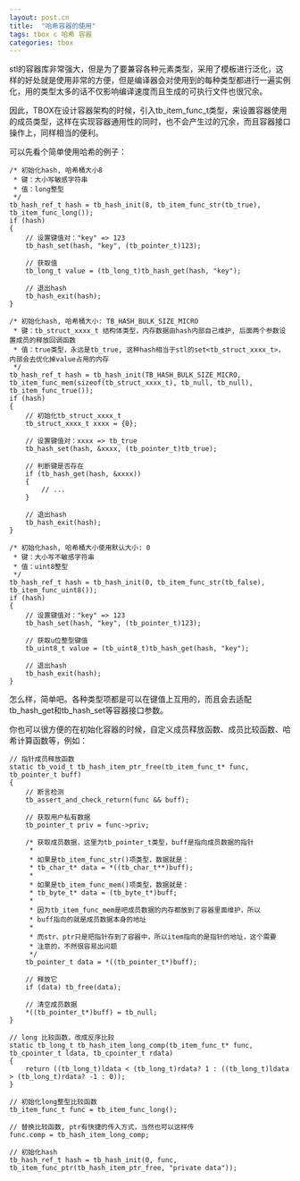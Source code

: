 ```yaml
---
layout: post.cn
title:  "哈希容器的使用"
tags: tbox c 哈希 容器
categories: tbox
---
```


stl的容器库非常强大，但是为了要兼容各种元素类型，采用了模板进行泛化，这样的好处就是使用非常的方便，但是编译器会对使用到的每种类型都进行一遍实例化，用的类型太多的话不仅影响编译速度而且生成的可执行文件也很冗余。

因此，TBOX在设计容器架构的时候，引入tb_item_func_t类型，来设置容器使用的成员类型，这样在实现容器通用性的同时，也不会产生过的冗余，而且容器接口操作上，同样相当的便利。

可以先看个简单使用哈希的例子：



    /* 初始化hash, 哈希桶大小8
     * 键：大小写敏感字符串
     * 值：long整型
     */
    tb_hash_ref_t hash = tb_hash_init(8, tb_item_func_str(tb_true), tb_item_func_long());
    if (hash)
    {
        // 设置键值对："key" => 123
        tb_hash_set(hash, "key", (tb_pointer_t)123);

        // 获取值
        tb_long_t value = (tb_long_t)tb_hash_get(hash, "key");

        // 退出hash
        tb_hash_exit(hash);
    }

    /* 初始化hash, 哈希桶大小: TB_HASH_BULK_SIZE_MICRO
     * 键：tb_struct_xxxx_t 结构体类型，内存数据由hash内部自己维护, 后面两个参数设置成员的释放回调函数
     * 值：true类型，永远是tb_true, 这种hash相当于stl的set<tb_struct_xxxx_t>，内部会去优化掉value占用的内存
     */
    tb_hash_ref_t hash = tb_hash_init(TB_HASH_BULK_SIZE_MICRO, tb_item_func_mem(sizeof(tb_struct_xxxx_t), tb_null, tb_null), tb_item_func_true());
    if (hash)
    {
        // 初始化tb_struct_xxxx_t
        tb_struct_xxxx_t xxxx = {0};

        // 设置键值对：xxxx => tb_true
        tb_hash_set(hash, &xxxx, (tb_pointer_t)tb_true);

        // 判断键是否存在
        if (tb_hash_get(hash, &xxxx)) 
        {
            // ...
        }

        // 退出hash
        tb_hash_exit(hash);
    }

    /* 初始化hash, 哈希桶大小使用默认大小: 0
     * 键：大小写不敏感字符串
     * 值：uint8整型
     */
    tb_hash_ref_t hash = tb_hash_init(0, tb_item_func_str(tb_false), tb_item_func_uint8());
    if (hash)
    {
        // 设置键值对："key" => 123
        tb_hash_set(hash, "key", (tb_pointer_t)123);

        // 获取u位整型键值
        tb_uint8_t value = (tb_uint8_t)tb_hash_get(hash, "key");

        // 退出hash
        tb_hash_exit(hash);
    }

怎么样，简单吧。各种类型项都是可以在键值上互用的，而且会去适配tb_hash_get和tb_hash_set等容器接口参数。

你也可以很方便的在初始化容器的时候，自定义成员释放函数、成员比较函数、哈希计算函数等，例如：

    // 指针成员释放函数
    static tb_void_t tb_hash_item_ptr_free(tb_item_func_t* func, tb_pointer_t buff)
    {
        // 断言检测
        tb_assert_and_check_return(func && buff);

        // 获取用户私有数据
        tb_pointer_t priv = func->priv;

        /* 获取成员数据，这里为tb_pointer_t类型，buff是指向成员数据的指针
         *
         * 如果是tb_item_func_str()项类型，数据就是：
         * tb_char_t* data = *((tb_char_t**)buff);
         *    
         * 如果是tb_item_func_mem()项类型，数据就是：
         * tb_byte_t* data = (tb_byte_t*)buff;
         *
         * 因为tb_item_func_mem是吧成员数据的内存都放到了容器里面维护，所以
         * buff指向的就是成员数据本身的地址
         *
         * 而str、ptr只是把指针存到了容器中，所以item指向的是指针的地址，这个需要
         * 注意的，不然很容易出问题
         */
        tb_pointer_t data = *((tb_pointer_t*)buff);
        
        // 释放它
        if (data) tb_free(data);

        // 清空成员数据
        *((tb_pointer_t*)buff) = tb_null;
    }

    // long 比较函数，改成反序比较
    static tb_long_t tb_hash_item_long_comp(tb_item_func_t* func, tb_cpointer_t ldata, tb_cpointer_t rdata)
    {
        return ((tb_long_t)ldata < (tb_long_t)rdata? 1 : ((tb_long_t)ldata > (tb_long_t)rdata? -1 : 0));
    }

    // 初始化long整型比较函数
    tb_item_func_t func = tb_item_func_long();

    // 替换比较函数, ptr有快捷的传入方式，当然也可以这样传
    func.comp = tb_hash_item_long_comp;

    // 初始化hash
    tb_hash_ref_t hash = tb_hash_init(0, func, tb_item_func_ptr(tb_hash_item_ptr_free, "private data"));


